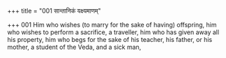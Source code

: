 +++
title = "001 सान्तानिकं यक्ष्यमाणम्"

+++
001	Him who wishes (to marry for the sake of having) offspring, him who wishes to perform a sacrifice, a traveller, him who has given away all his property, him who begs for the sake of his teacher, his father, or his mother, a student of the Veda, and a sick man,